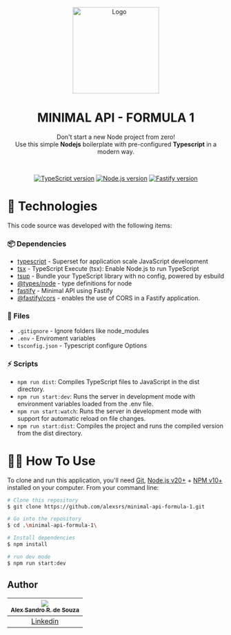 <div align="center">

  <img src="https://encrypted-tbn0.gstatic.com/images?q=tbn:ANd9GcQs-6qziLk5rwaX6pFpElxk4N89awppGDlGmg&s" alt="Logo" height="200">
  <h1 align="center"><strong>MINIMAL API - FORMULA 1</strong></h1>
  <p align="center">
	  Don't start a new Node project from zero!<br> Use this simple <b>Nodejs</b> boilerplate with pre-configured <b>Typescript</b> in a modern way.
  </p>

</div>

<br />

  <!-- Badges -->
<div align="center">
  
  [![TypeScript version][ts-badge]][typescript-5-4]
  [![Node.js version][nodejs-badge]][nodejs]
  [![Fastify version][fastify-badge]][fastify]

</div>

# 🚀 Technologies

This code source was developed with the following items:

### 📦 Dependencies

- [typescript][typescript-npm] - Superset for application scale JavaScript development
- [tsx][tsx-npm] - TypeScript Execute (tsx): Enable Node.js to run TypeScript
- [tsup][tsup-npm] - Bundle your TypeScript library with no config, powered by esbuild
- [@types/node][@types/node-npm] - type definitions for node
- [fastify][fastify-npm] - Minimal API using Fastify
- [@fastify/cors] - enables the use of CORS in a Fastify application.

### 📄 Files

- `.gitignore` - Ignore folders like node_modules
- `.env` - Enviroment variables
- `tsconfig.json` - Typescript configure Options

### ⚡ Scripts

- `npm run dist`: Compiles TypeScript files to JavaScript in the dist directory.
- `npm run start:dev`: Runs the server in development mode with environment variables loaded from the .env file.
- `npm run start:watch`: Runs the server in development mode with support for automatic reload on file changes.
- `npm run start:dist`: Compiles the project and runs the compiled version from the dist directory.

# 👨‍💻 How To Use

To clone and run this application, you'll need [Git](https://git-scm.com), [Node.js v20+](https://nodejs.org/en/) + [NPM v10+](https://nodejs.org/en/) installed on your computer. From your command line:

```bash
# Clone this repository
$ git clone https://github.com/alexsrs/minimal-api-formula-1.git

# Go into the repository
$ cd .\minimal-api-formula-1\

# Install dependencies
$ npm install

# run dev mode
$ npm run start:dev
```

## Author


| [<img src="https://avatars.githubusercontent.com/u/9590903?s=96&v=4"><br><sub>Alex Sandro R. de Souza</sub>](https://github.com/alexsrs) |
| :---------------------------------------------------------------------------------------------------------------------------------------: |
|                                            [Linkedin](https://www.linkedin.com/in/alex4/)                                             |

[typescript]: https://www.typescriptlang.org/
[typescript-5-4]: https://www.typescriptlang.org/
[ts-badge]: https://img.shields.io/badge/TypeScript-v5.4-blue.svg
[nodejs-badge]: https://img.shields.io/badge/Node.js->=%2020.00-blue.svg
[fastify-badge]: https://img.shields.io/badge/Fastify-v5.2.2-blue.svg

[nodejs]: https://nodejs.org/
[typescript-npm]: https://www.npmjs.com/package/typescript
[tsx-npm]: https://www.npmjs.com/package/tsx
[tsup-npm]: https://www.npmjs.com/package/tsup
[@types/node-npm]: https://www.npmjs.com/package/@types/node

[fastify-npm]: https://www.npmjs.com/package/fastify
[fastify]: https://fastify.dev/
[@fastify/cors]: https://www.npmjs.com/package/@fastify/cors
